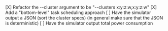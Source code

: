 
  [X] Refactor the --cluster argument to be "--clusters  x:y:z:w,x:y:z:w"
  [X] Add a "bottom-level" task scheduling approach
  [ ] Have the simulator output a JSON (sort the cluster specs)
        (in general make sure that the JSON is deterministic)
  [ ] Have the simulator output total power consumption
